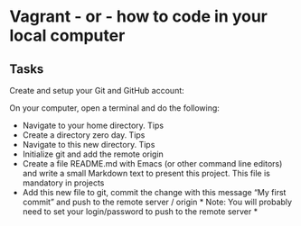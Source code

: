 # Vagrant - or - how to code in your local computer

## Tasks

Create and setup your Git and GitHub account:

On your computer, open a terminal and do the following:

* Navigate to your home directory. Tips
* Create a directory zero day. Tips
* Navigate to this new directory. Tips
* Initialize git and add the remote origin
* Create a file README.md with Emacs (or other command line editors) and write a small Markdown text to present this project. This file is mandatory in projects
* Add this new file to git, commit the change with this message “My first commit” and push to the remote server / origin * Note: You will probably need to set your login/password to push to the remote server *

